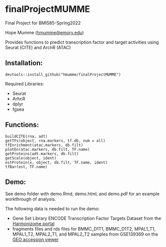 # finalProjectMUMME
Final Project for BMI585-Spring2022

Hope Mumme (hmumme@emory.edu)

Provides functions to predict transcription factor and target activities using Seurat (CITE) and ArchR (ATAC)

## Installation:
```
devtools::install_github("hmumme/finalProjectMUMME")
```
Required Libraries:
- Seurat
- ArhcR
- dplyr
- fgsea

## Functions:
```
buildCITE(rna, adt)
getTFs(object, rna.markers, tf.db, num = all)
tfEnrichment(atac.markers, db.filt)
plotEn(atac.markers, db.filt, TF.name)
getProteins(adt.markers, db.filt)
getScale(object, ident)
estProtein(x, object, db.filt, TF.name, ident)
tfBar(est, TF.name)
```
## Demo:
See demo folder with demo.Rmd, demo.html, and demo.pdf for an example workthrough of analysis.

The following data is needed to run the demo:
- Gene Set Library ENCODE Transcription Factor Targets Dataset from the [Harmonizome portal](https://maayanlab.cloud/Harmonizome/dataset/ENCODE+Transcription+Factor+Targets)
- fragments files and rds files for BMMC_D1T1, BMMC_D1T2, MPAL1_T1, MPAL1_T2, MPAL2_T1, and MPAL2_T2 samples from GSE139369 on the [GEO accession viewer](https://www.ncbi.nlm.nih.gov/geo/query/acc.cgi?acc=GSE139369)
